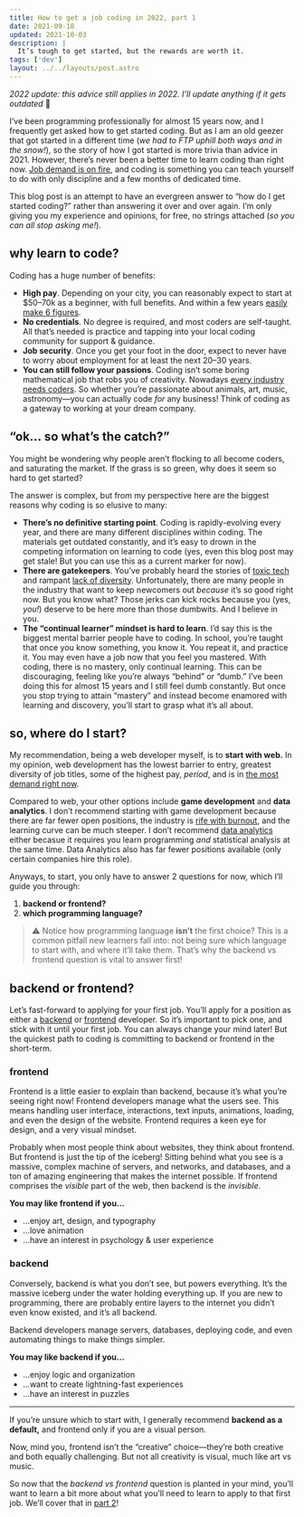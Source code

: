 ```yaml
---
title: How to get a job coding in 2022, part 1
date: 2021-09-18
updated: 2021-10-03
description: |
  It’s tough to get started, but the rewards are worth it.
tags: ['dev']
layout: ../../layouts/post.astro
---
```


_2022 update: this advice still applies in 2022. I’ll update anything if it gets outdated_ 🙂

I’ve been programming professionally for almost 15 years now, and I frequently get asked how to get
started coding. But as I am an old geezer that got started in a different time (_we had to FTP
uphill both ways and in the snow!_), so the story of how I got started is more trivia than advice
in 2021. However, there’s never been a better time to learn coding than right now. [Job demand is on
fire][job-security], and coding is something you can teach yourself to do with only discipline and a
few months of dedicated time.

This blog post is an attempt to have an evergreen answer to “how do I get started coding?” rather
than answering it over and over again. I’m only giving you my experience and opinions, for free, no
strings attached (_so you can all stop asking me!_).

## why learn to code?

Coding has a huge number of benefits:

- **High pay**. Depending on your city, you can reasonably expect to start at $50–70k as a beginner,
  with full benefits. And within a few years [easily make 6 figures][levels].
- **No credentials**. No degree is required, and most coders are self-taught. All that’s needed is
  practice and tapping into your local coding community for support & guidance.
- **Job security**. Once you get your foot in the door, expect to never have to worry about
  employment for at least the next 20–30 years.
- **You can still follow your passions**. Coding isn’t some boring mathematical job that robs you of
  creativity. Nowadays [every industry needs coders][tech-company]. So whether you’re passionate
  about animals, art, music, astronomy—you can actually code _for_ any business! Think of coding as
  a gateway to working at your dream company.

## “ok… so what’s the catch?”

You might be wondering why people aren’t flocking to all become coders, and saturating the market.
If the grass is so green, why does it seem so hard to get started?

The answer is complex, but from my perspective here are the biggest reasons why coding is so elusive
to many:

- **There’s no definitive starting point**. Coding is rapidly-evolving every year, and there are
  many different disciplines within coding. The materials get outdated constantly, and it’s easy to
  drown in the competing information on learning to code (yes, even this blog post may get stale!
  But you can use this as a current marker for now).
- **There are gatekeepers**. You’ve probably heard the stories of [toxic tech][amazon] and rampant
  [lack of diversity][diversity]. Unfortunately, there are many people in the industry that want to
  keep newcomers out _because_ it’s so good right now. But you know what? Those jerks can kick rocks
  because you (yes, _you!_) deserve to be here more than those dumbwits. And I believe in you.
- **The “continual learner” mindset is hard to learn**. I’d say this is the biggest mental barrier
  people have to coding. In school, you’re taught that once you know something, you know it. You
  repeat it, and practice it. You may even have a job now that you feel you mastered. With coding,
  there is no mastery, only continual learning. This can be discouraging, feeling like you’re always
  “behind” or “dumb.” I’ve been doing this for almost 15 years and I still feel dumb constantly. But
  once you stop trying to attain “mastery” and instead become enamored with learning and discovery,
  you’ll start to grasp what it’s all about.

## so, where do I start?

My recommendation, being a web developer myself, is to **start with web.** In my opinion, web
development has the lowest barrier to entry, greatest diversity of job titles, some of the highest
pay, _period_, and is in [the most demand right now][job-security].

Compared to web, your other options include **game development** and **data analytics**. I don’t
recommend starting with game development because there are far fewer open positions, the industry is
[rife with burnout][gamedev-burnout], and the learning curve can be much steeper. I don’t recommend
[data analytics][data-analytics] either becasue it requires you learn programming _and_ statistical
analysis at the same time. Data Analytics also has far fewer positions available (only certain
companies hire this role).

Anyways, to start, you only have to answer 2 questions for now, which I’ll guide you through:

1. **backend or frontend?**
2. **which programming language?**

> ⚠️ Notice how programming language **isn’t** the first choice? This is a common pitfall new
> learners fall into: not being sure which language to start with, and where it’ll take them. That’s
> why the backend vs frontend question is vital to answer first!

## backend or frontend?

Let’s fast-forward to applying for your first job. You’ll apply for a position as either a
[backend][backend-jobs] or [frontend][frontend-jobs] developer. So it’s important to pick one, and
stick with it until your first job. You can always change your mind later! But the quickest path to
coding is committing to backend or frontend in the short-term.

### frontend

Frontend is a little easier to explain than backend, because it’s what you’re seeing right now!
Frontend developers manage what the users see. This means handling user interface, interactions,
text inputs, animations, loading, and even the design of the website. Frontend requires a keen eye
for design, and a very visual mindset.

Probably when most people think about websites, they think about frontend. But frontend is just the
tip of the iceberg! Sitting behind what you see is a massive, complex machine of servers, and
networks, and databases, and a ton of amazing engineering that makes the internet possible. If
frontend comprises the _visible_ part of the web, then backend is the _invisible_.

**You may like frontend if you…**

- …enjoy art, design, and typography
- …love animation
- …have an interest in psychology & user experience

### backend

Conversely, backend is what you don’t see, but powers everything. It’s the massive iceberg under the
water holding everything up. If you are new to programming, there are probably entire layers to the
internet you didn’t even know existed, and it’s all backend.

Backend developers manage servers, databases, deploying code, and even automating things to make
things simpler.

**You may like backend if you…**

- …enjoy logic and organization
- …want to create lightning-fast experiences
- …have an interest in puzzles

---

If you’re unsure which to start with, I generally recommend **backend as a default,** and frontend
only if you are a visual person.

Now, mind you, frontend isn’t the “creative” choice—they’re both creative and both equally
challenging. But not all creativity is visual, much like art vs music.

So now that the _backend vs frontend_ question is planted in your mind, you’ll want to learn a bit
more about what you’ll need to learn to apply to that first job. We’ll cover that in [part 2][pt-2]!

[activision]: https://www.polygon.com/22627759/activision-blizzard-lawsuit-games-worker-unions-labor-organizing
[amazon]: https://www.motherjones.com/politics/2021/09/my-wife-was-dying-of-brain-cancer-my-boss-at-amazon-told-me-to-perform-or-quit/
[backend-jobs]: https://www.google.com/search?q=backend+developer+jobs&ibp=htl;jobs
[data-analytics]: https://www.investopedia.com/terms/d/data-analytics.asp
[diversity]: https://www.fastcompany.com/90665530/great-resignation-tech-diversity
[frontend-jobs]: https://www.google.com/search?q=frontend+developer+jobs&ibp=htl;jobs
[gamedev-burnout]: https://time.com/5603329/e3-video-game-creators-union/
[job-security]: https://blog.pragmaticengineer.com/advice-for-tech-workers-to-navigate-a-heated-job-market/
[levels]: https://www.levels.fyi
[pt-2]: /blog/how-to-get-a-job-coding-in-2021-pt-2
[tech-company]: https://www.forbes.com/sites/forbestechcouncil/2017/01/23/why-every-company-is-a-technology-company/
